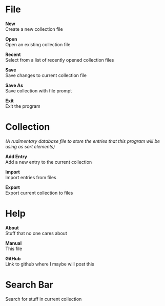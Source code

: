 # File
**New**  
Create a new collection file

**Open**  
Open an existing collection file

**Recent**  
Select from a list of recently opened collection files

**Save**  
Save changes to current collection file

**Save As**  
Save collection with file prompt

**Exit**  
Exit the program

# Collection
_(A rudimentary database file to store the entries that this program will be using as sort elements)_

**Add Entry**  
Add a new entry to the current collection

**Import**  
Import entries from files

**Export**  
Export current collection to files

# Help
**About**  
Stuff that no one cares about

**Manual**  
This file

**GitHub**  
Link to github where I maybe will post this

# Search Bar
Search for stuff in current collection